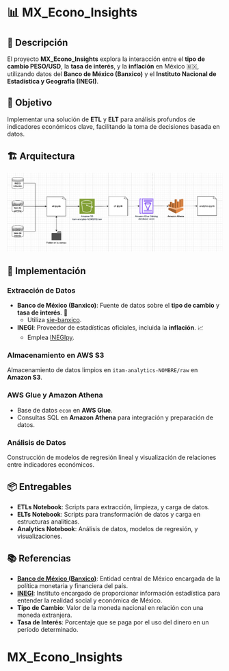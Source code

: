 # 📊 MX_Econo_Insights

## 📝 Descripción

El proyecto **MX_Econo_Insights** explora la interacción entre el **tipo de cambio PESO/USD**, la **tasa de interés**, y la **inflación** en México 🇲🇽, utilizando datos del **Banco de México (Banxico)** y el **Instituto Nacional de Estadística y Geografía (INEGI)**.

## 🎯 Objetivo

Implementar una solución de **ETL** y **ELT** para análisis profundos de indicadores económicos clave, facilitando la toma de decisiones basada en datos.

## 🏗 Arquitectura

![Arquitectura del Proyecto](Images/arquitectura.png)

## 🚀 Implementación

### Extracción de Datos

- **Banco de México (Banxico)**: Fuente de datos sobre el **tipo de cambio** y **tasa de interés**. 🏦
  - Utiliza [sie-banxico](https://pypi.org/project/sie-banxico/).
- **INEGI**: Proveedor de estadísticas oficiales, incluida la **inflación**. 📈
  - Emplea [INEGIpy](https://pypi.org/project/INEGIpy/).

### Almacenamiento en AWS S3

Almacenamiento de datos limpios en `itam-analytics-NOMBRE/raw` en **Amazon S3**.

### AWS Glue y Amazon Athena

- Base de datos `econ` en **AWS Glue**.
- Consultas SQL en **Amazon Athena** para integración y preparación de datos.

### Análisis de Datos

Construcción de modelos de regresión lineal y visualización de relaciones entre indicadores económicos.

## 📦 Entregables

- **ETLs Notebook**: Scripts para extracción, limpieza, y carga de datos.
- **ELTs Notebook**: Scripts para transformación de datos y carga en estructuras analíticas.
- **Analytics Notebook**: Análisis de datos, modelos de regresión, y visualizaciones.

## 📚 Referencias

- **[Banco de México (Banxico)](https://www.banxico.org.mx/)**: Entidad central de México encargada de la política monetaria y financiera del país.
- **[INEGI](https://www.inegi.org.mx/)**: Instituto encargado de proporcionar información estadística para entender la realidad social y económica de México.
- **Tipo de Cambio**: Valor de la moneda nacional en relación con una moneda extranjera.
- **Tasa de Interés**: Porcentaje que se paga por el uso del dinero en un período determinado.

# MX_Econo_Insights
